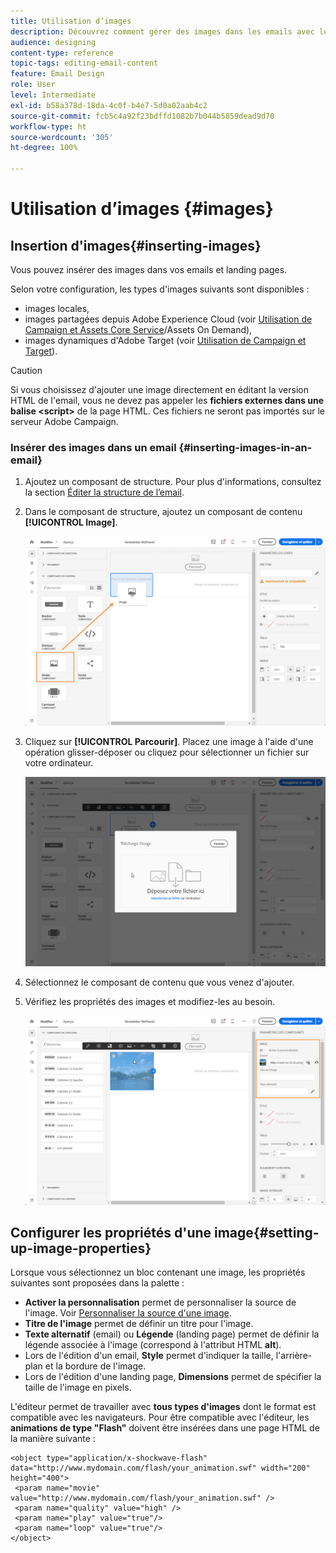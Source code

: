 ```yaml
---
title: Utilisation d’images
description: Découvrez comment gérer des images dans les emails avec le Concepteur d'email.
audience: designing
content-type: reference
topic-tags: editing-email-content
feature: Email Design
role: User
level: Intermediate
exl-id: b58a378d-18da-4c0f-b4e7-5d0a02aab4c2
source-git-commit: fcb5c4a92f23bdffd1082b7b044b5859dead9d70
workflow-type: ht
source-wordcount: '305'
ht-degree: 100%

---
```


# Utilisation d’images {#images}

## Insertion d&#39;images{#inserting-images}

Vous pouvez insérer des images dans vos emails et landing pages.

Selon votre configuration, les types d&#39;images suivants sont disponibles :

* images locales,
* images partagées depuis Adobe Experience Cloud (voir [Utilisation de Campaign et Assets Core Service](../../integrating/using/working-with-campaign-and-assets-core-service.md)/Assets On Demand),
* images dynamiques d&#39;Adobe Target (voir [Utilisation de Campaign et Target](../../integrating/using/about-campaign-target-integration.md)).

>[!CAUTION]
>
>Si vous choisissez d&#39;ajouter une image directement en éditant la version HTML de l&#39;email, vous ne devez pas appeler les **fichiers externes dans une balise &lt;script>** de la page HTML. Ces fichiers ne seront pas importés sur le serveur Adobe Campaign.

### Insérer des images dans un email      {#inserting-images-in-an-email}

1. Ajoutez un composant de structure. Pour plus d&#39;informations, consultez la section [Éditer la structure de l’email](../../designing/using/designing-from-scratch.md#defining-the-email-structure).
1. Dans le composant de structure, ajoutez un composant de contenu **[!UICONTROL Image]**.

   ![](assets/des_insert_images_1.png)

1. Cliquez sur **[!UICONTROL Parcourir]**. Placez une image à l&#39;aide d&#39;une opération glisser-déposer ou cliquez pour sélectionner un fichier sur votre ordinateur.

   ![](assets/des_insert_images_2.png)

1. Sélectionnez le composant de contenu que vous venez d&#39;ajouter.
1. Vérifiez les propriétés des images et modifiez-les au besoin.

   ![](assets/des_insert_images_3.png)

## Configurer les propriétés d&#39;une image{#setting-up-image-properties}

Lorsque vous sélectionnez un bloc contenant une image, les propriétés suivantes sont proposées dans la palette :

* **Activer la personnalisation** permet de personnaliser la source de l&#39;image. Voir [Personnaliser la source d&#39;une image](../../designing/using/personalization.md#personalizing-an-image-source).
* **Titre de l&#39;image** permet de définir un titre pour l&#39;image.
* **Texte alternatif** (email) ou **Légende** (landing page) permet de définir la légende associée à l&#39;image (correspond à l&#39;attribut HTML **alt**).
* Lors de l&#39;édition d&#39;un email, **Style** permet d&#39;indiquer la taille, l&#39;arrière-plan et la bordure de l&#39;image.
* Lors de l&#39;édition d&#39;une landing page, **Dimensions** permet de spécifier la taille de l&#39;image en pixels.

L&#39;éditeur permet de travailler avec **tous types d&#39;images** dont le format est compatible avec les navigateurs. Pour être compatible avec l&#39;éditeur, les **animations de type &quot;Flash&quot;** doivent être insérées dans une page HTML de la manière suivante :

```
<object type="application/x-shockwave-flash" data="http://www.mydomain.com/flash/your_animation.swf" width="200" height="400">
 <param name="movie" value="http://www.mydomain.com/flash/your_animation.swf" />
 <param name="quality" value="high" />
 <param name="play" value="true"/>
 <param name="loop" value="true"/> 
</object>
```

<!--
## Modifying images with the Adobe Creative SDK{#modifying-images-with-the-adobe-creative-sdk}

You can edit images and use a complete set of features powered by the Adobe Creative SDK to enhance your images directly in the content editor when editing emails or landing pages.

The image editor offers a powerful, full-featured image editing UI component that allows you to edit images and apply effects and frames, original high-quality stickers, beautiful overlays, fun features like tilt shift and color splash, pro-level adjustments and more.

To modify an image with the Adobe Creative SDK:

1. Select the image.
1. In the toolbar, click the Creative Cloud icon.

   ![](assets/des_creative_sdk_icon.png)

1. Select the tool you want to use through the icons on the top of the window to modify the image.

   ![](assets/email_designer_ccsdktoolbar.png)

1. Click **[!UICONTROL Save]** when modifications are done. The updated image is saved on Adobe Campaign server and ready to be used.

>[!NOTE]
>
>Tools offered in the image editor cannot be customized.
-->
